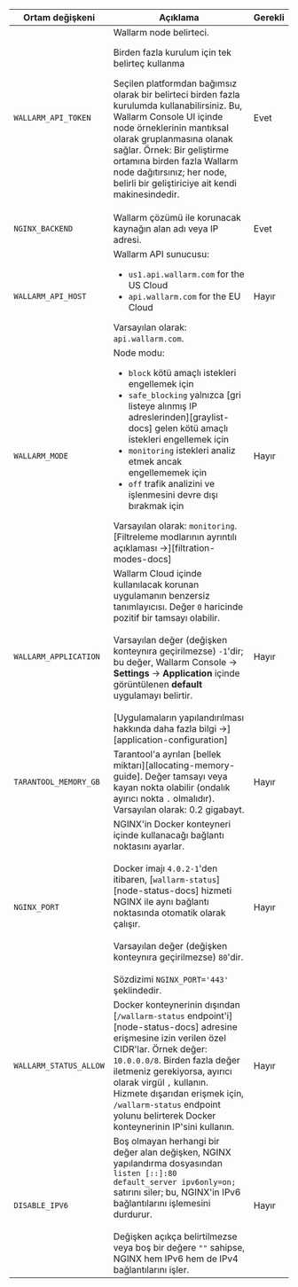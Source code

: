 Ortam değişkeni | Açıklama| Gerekli
--- | ---- | ----
`WALLARM_API_TOKEN` | Wallarm node belirteci.<br><div class="admonition info"> <p class="admonition-title">Birden fazla kurulum için tek belirteç kullanma</p> <p>Seçilen platformdan bağımsız olarak bir belirteci birden fazla kurulumda kullanabilirsiniz. Bu, Wallarm Console UI içinde node örneklerinin mantıksal olarak gruplanmasına olanak sağlar. Örnek: Bir geliştirme ortamına birden fazla Wallarm node dağıtırsınız; her node, belirli bir geliştiriciye ait kendi makinesindedir.</p></div> | Evet
`NGINX_BACKEND` | Wallarm çözümü ile korunacak kaynağın alan adı veya IP adresi. | Evet
`WALLARM_API_HOST` | Wallarm API sunucusu:<ul><li>`us1.api.wallarm.com` for the US Cloud</li><li>`api.wallarm.com` for the EU Cloud</li></ul>Varsayılan olarak: `api.wallarm.com`. | Hayır
`WALLARM_MODE` | Node modu:<ul><li>`block` kötü amaçlı istekleri engellemek için</li><li>`safe_blocking` yalnızca [gri listeye alınmış IP adreslerinden][graylist-docs] gelen kötü amaçlı istekleri engellemek için</li><li>`monitoring` istekleri analiz etmek ancak engellememek için</li><li>`off` trafik analizini ve işlenmesini devre dışı bırakmak için</li></ul>Varsayılan olarak: `monitoring`.<br>[Filtreleme modlarının ayrıntılı açıklaması →][filtration-modes-docs] | Hayır
`WALLARM_APPLICATION` | Wallarm Cloud içinde kullanılacak korunan uygulamanın benzersiz tanımlayıcısı. Değer `0` haricinde pozitif bir tamsayı olabilir.<br><br>Varsayılan değer (değişken konteynıra geçirilmezse) `-1`'dir; bu değer, Wallarm Console → **Settings** → **Application** içinde görüntülenen **default** uygulamayı belirtir.<br><br>[Uygulamaların yapılandırılması hakkında daha fazla bilgi →][application-configuration] | Hayır
`TARANTOOL_MEMORY_GB` | Tarantool'a ayrılan [bellek miktarı][allocating-memory-guide]. Değer tamsayı veya kayan nokta olabilir (ondalık ayırıcı nokta <code>.</code> olmalıdır). Varsayılan olarak: 0.2 gigabayt. | Hayır
`NGINX_PORT` | NGINX'in Docker konteyneri içinde kullanacağı bağlantı noktasını ayarlar.<br><br>Docker imajı `4.0.2-1`'den itibaren, [`wallarm-status`][node-status-docs] hizmeti NGINX ile aynı bağlantı noktasında otomatik olarak çalışır.<br><br>Varsayılan değer (değişken konteynıra geçirilmezse) `80`'dir.<br><br>Sözdizimi `NGINX_PORT='443'` şeklindedir. | Hayır
`WALLARM_STATUS_ALLOW` | Docker konteynerinin dışından [`/wallarm-status` endpoint'i][node-status-docs] adresine erişmesine izin verilen özel CIDR'lar. Örnek değer: `10.0.0.0/8`. Birden fazla değer iletmeniz gerekiyorsa, ayırıcı olarak virgül `,` kullanın. Hizmete dışarıdan erişmek için, `/wallarm-status` endpoint yolunu belirterek Docker konteynerinin IP'sini kullanın. | Hayır
`DISABLE_IPV6`| Boş olmayan herhangi bir değer alan değişken, NGINX yapılandırma dosyasından `listen [::]:80 default_server ipv6only=on;` satırını siler; bu, NGINX'in IPv6 bağlantılarını işlemesini durdurur.<br><br>Değişken açıkça belirtilmezse veya boş bir değere `""` sahipse, NGINX hem IPv6 hem de IPv4 bağlantılarını işler. | Hayır